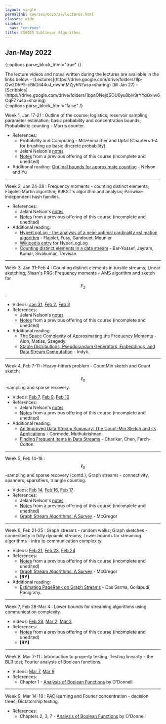 ```yaml
---
layout: single
permalink: courses/6025/22/lectures.html
classes: wide
sidebar:
  nav: "courses"
title: CS6025 Sublinear Algorithms
---
```


## Jan-May 2022

{::options parse_block_html="true" /}
<div class="notice--info">
The lecture videos and notes written during the lectures are available in the links below.
- [Lectures](https://drive.google.com/drive/folders/1Ip-Ow2DhP5-cBkDiI44uJ_mwhnMZjyhN?usp=sharing) (till Jan 27)
- [Scribbles](https://drive.google.com/drive/folders/1bpaONejdSOU0yu0blv9rYYdGxIw6OqFZ?usp=sharing)
</div>
{::options parse_block_html="false" /}

Week 1, Jan 17-21
: Outline of the course; logistics; reservoir sampling; parameter estimation; basic probability and concentration bounds; Probabilistic counting - Morris counter.
- References:
    - Probability and Computing - Mitzenmacher and Upfal (Chapters 1-4 for brushing up basic discrete probability)
    - Jelani Nelson's [notes](https://www.sketchingbigdata.org/fall20/lec/notes.pdf)
    - [Notes](https://drive.google.com/file/d/1DIy1HJbasqZ6vkkQNNToWniEeGQ36F_f/view?usp=sharing) from a previous offering of this course (incomplete and unedited)
- Additional reading: [Optimal bounds for approximate counting](https://arxiv.org/pdf/2010.02116.pdf) - Nelson and Yu

---

Week 2, Jan 24-28
: Frequency moments - counting distinct elements; Flajolet-Martin algorithm; BJKST's algorithm and analysis; Pairwise-independent hash families.
- References:
    - Jelani Nelson's [notes](https://www.sketchingbigdata.org/fall20/lec/notes.pdf)
    - [Notes](https://drive.google.com/file/d/1DIy1HJbasqZ6vkkQNNToWniEeGQ36F_f/view?usp=sharing) from a previous offering of this course (incomplete and unedited)
- Additional reading:
    - [HyperLogLog - the analysis of a near-optimal
cardinality estimation algorithm](http://algo.inria.fr/flajolet/Publications/FlFuGaMe07.pdf) - Flajolet, Fusy, Gandouet, Meunier
    - [Wikipedia entry](https://en.wikipedia.org/wiki/HyperLogLog) for HyperLogLog
    - [Counting distinct elements in a data stream](http://cs.haifa.ac.il/~ilan/randomized_algorithms/bar-yosef_jayram.pdf) - Bar-Yossef, Jayram, Kumar, Sivakumar, Trevisan.

---

Week 3, Jan 31-Feb 4
: Counting distinct elements in turstile streams; Linear sketching; Nisan's PRG; Frequency moments - AMS algorithm and sketch for $$F_2$$.
- Videos: [Jan 31](https://iitmadras.webex.com/iitmadras/ldr.php?RCID=42e74864dbe623c846e861e45d910040), [Feb 2](https://iitmadras.webex.com/iitmadras/ldr.php?RCID=eb934d595ad3fef69250bd9d6ae9034c), [Feb 3](https://iitmadras.webex.com/iitmadras/ldr.php?RCID=1366544ba2063cab74ffddcf42f8f2b8)
- References:
    - Jelani Nelson's [notes](https://www.sketchingbigdata.org/fall20/lec/notes.pdf)
    - [Notes](https://drive.google.com/file/d/1DIy1HJbasqZ6vkkQNNToWniEeGQ36F_f/view?usp=sharing) from a previous offering of this course (incomplete and unedited)
- Additional reading:
    - [The Space Complexity of Approximating the Frequency Moments](https://www.sciencedirect.com/science/article/pii/S0022000097915452) - Alon, Matias, Szegedy.
    - [Stable Distributions, Pseudorandom Generators,
Embeddings, and Data Stream Computation](https://dl.acm.org/doi/10.1145/1147954.1147955) - Indyk.

---

Week 4, Feb 7-11
: Heavy-hitters problem - CountMin sketch and Count sketch; $$\ell_0$$-sampling and sparse recovery.
- Videos: [Feb 7](https://iitmadras.webex.com/iitmadras/ldr.php?RCID=54451fc296a8f5b77beb3a51d4a36898), [Feb 9](https://iitmadras.webex.com/iitmadras/ldr.php?RCID=20e707c952c4a84a7ed0cb094c1a5e75), [Feb 10](https://iitmadras.webex.com/iitmadras/ldr.php?RCID=f9c84ea6f2739c71d3918393d65ff073)
- References:
    - Jelani Nelson's [notes](https://www.sketchingbigdata.org/fall20/lec/notes.pdf)
    - [Notes](https://drive.google.com/file/d/1DIy1HJbasqZ6vkkQNNToWniEeGQ36F_f/view?usp=sharing) from a previous offering of this course (incomplete and unedited)
- Additional reading:
    - [An Improved Data Stream Summary: The Count-Min Sketch and its Applications](http://dimacs.rutgers.edu/~graham/pubs/papers/cm-full.pdf) - Cormode, Muthukrishnan.
    - [Finding Frequent Items in Data Streams](https://people.cs.rutgers.edu/~farach/pubs/FrequentStream.pdf) - Charikar, Chen, Farch-Colton.

---

Week 5, Feb 14-18
: $$\ell_0$$-sampling and sparse recovery (contd.), Graph streams - connectivity, spanners, sparsifiers, triangle counting.
- Videos: [Feb 14](https://iitmadras.webex.com/iitmadras/ldr.php?RCID=8d17a8b838d8baa21dc0ec3b40eb2df2), [Feb 16](https://iitmadras.webex.com/iitmadras/ldr.php?RCID=38bed31dc1a2157766879db2e8611dbe), [Feb 17](https://iitmadras.webex.com/iitmadras/ldr.php?RCID=a2e11c1002dcd4c5f6b6755e283aca82)
- References:
    - Jelani Nelson's [notes](https://www.sketchingbigdata.org/fall20/lec/notes.pdf)
    - [Notes](https://drive.google.com/file/d/1DIy1HJbasqZ6vkkQNNToWniEeGQ36F_f/view?usp=sharing) from a previous offering of this course (incomplete and unedited)
    - [Graph Stream Algorithms: A Survey](https://people.cs.umass.edu/~mcgregor/papers/13-graphsurvey.pdf) - McGregor

---

Week 6, Feb 21-25
: Graph streams - random walks; Graph sketches - connectivity in fully dynamic streams; Lower bounds for streaming algorithms - intro to communication complexity.
- Videos: [Feb 21](https://iitmadras.webex.com/iitmadras/ldr.php?RCID=aefeeeb2de301c298ad56963b61bf5b0), [Feb 23](https://iitmadras.webex.com/iitmadras/ldr.php?RCID=ca8288e765ff71a09fb6e8c5c3930dcb), [Feb 24](https://iitmadras.webex.com/iitmadras/ldr.php?RCID=67088186eb70992b4321a897e95d3040)
- References:
    - [Notes](https://drive.google.com/file/d/1DIy1HJbasqZ6vkkQNNToWniEeGQ36F_f/view?usp=sharing) from a previous offering of this course (incomplete and unedited)
    - [Graph Stream Algorithms: A Survey](https://people.cs.umass.edu/~mcgregor/papers/13-graphsurvey.pdf) - McGregor
    - **[RY]**
- Additional reading:
    - [Estimating PageRank on Graph Streams](https://www.cs.dartmouth.edu/~ac/Teach/CS49-Fall11/Papers/dassarma-pagerank.pdf) - Das Sarma, Gollapudi, Panigrahy.

---

Week 7, Feb 28-Mar 4
: Lower bounds for streaming algorithms using communication complexity.
- Videos: [Feb 28](https://iitmadras.webex.com/iitmadras/ldr.php?RCID=7bb4806f9ea8da95ac6a3730cdf3605f), [Mar 2](https://iitmadras.webex.com/iitmadras/ldr.php?RCID=b54bf1f8631965859b691b93b2a19fab), [Mar 3](https://iitmadras.webex.com/iitmadras/ldr.php?RCID=475e1c361c22f6f5308e7044d2c41f58)
- References:
    - [Notes](https://drive.google.com/file/d/1DIy1HJbasqZ6vkkQNNToWniEeGQ36F_f/view?usp=sharing) from a previous offering of this course (incomplete and unedited)
    - **[RY]**

---

Week 8, Mar 7-11
: Introduction to property testing; Testing linearity - the BLR test; Fourier analysis of Boolean functions.
- Videos: [Mar 7](https://iitmadras.webex.com/iitmadras/ldr.php?RCID=127b8359dda7331d11e1a31c2f2efb2a), [Mar 9](https://iitmadras.webex.com/iitmadras/ldr.php?RCID=5147e543a3ebe24cc7944f0f358a9b00)
- References:
    - Chapter 1 - [Analysis of Boolean Functions](https://arxiv.org/pdf/2105.10386.pdf) by O'Donnell

---

Week 9, Mar 14-18
: PAC learning and Fourier concentration - decision trees; Dictatorship testing.
- References:
  - Chapters 2, 3, 7 - [Analysis of Boolean Functions](https://arxiv.org/pdf/2105.10386.pdf) by O'Donnell
